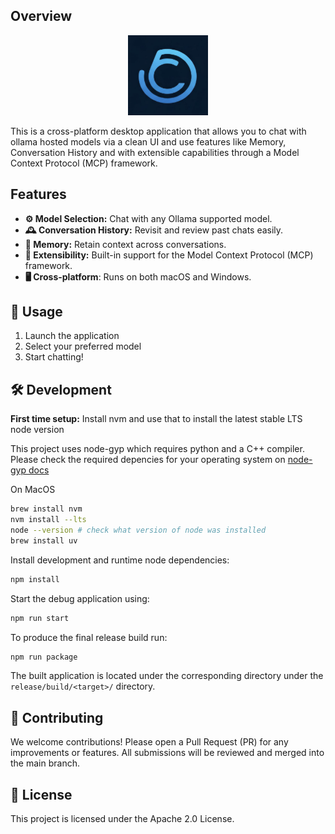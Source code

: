 ## Overview

<div align="center">
  <img src="https://github.com/platinum-hill/cobolt/blob/main/assets/icon.png" width="128" height="128" alt="Cobolt Logo">
</div>

This is a cross-platform desktop application that allows you to chat with ollama hosted models via a clean UI and use features like Memory, Conversation History and with extensible capabilities through a Model Context Protocol (MCP) framework.

## Features

- **⚙️ Model Selection:** Chat with any Ollama supported model.
- **🕰️ Conversation History:** Revisit and review past chats easily.
- **🧠 Memory:** Retain context across conversations.
- **🔌 Extensibility:** Built-in support for the Model Context Protocol (MCP) framework.
- **🖥️ Cross-platform**: Runs on both macOS and Windows.

## 🚀 Usage

1. Launch the application
2. Select your preferred model
3. Start chatting!

## 🛠 Development

**First time setup:** Install nvm and use that to install the latest stable LTS node version

This project uses node-gyp which requires python and a C++ compiler. Please check the required depencies for your operating system on
[node-gyp docs](https://github.com/nodejs/node-gyp?tab=readme-ov-file#installation)

On MacOS
```bash
brew install nvm
nvm install --lts
node --version # check what version of node was installed
brew install uv
```

Install development and runtime node dependencies:
```bash
npm install
```

Start the debug application using:
```bash
npm run start
```

To produce the final release build run:
```bash
npm run package
```

The built application is located under the corresponding directory under the `release/build/<target>/` directory.

## 🤝 Contributing

We welcome contributions!
Please open a Pull Request (PR) for any improvements or features. All submissions will be reviewed and merged into the main branch.

## 📄 License

This project is licensed under the Apache 2.0 License.
